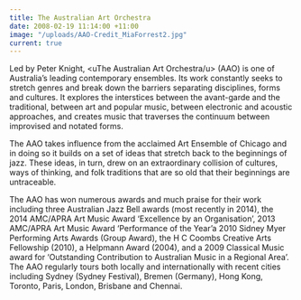 ```yaml
---
title: The Australian Art Orchestra
date: 2008-02-19 11:14:00 +11:00
image: "/uploads/AAO-Credit_MiaForrest2.jpg"
current: true
---
```


Led by Peter Knight, <uThe Australian Art Orchestra/u> (AAO) is one of Australia’s leading contemporary ensembles. Its work constantly seeks to stretch genres and break down the barriers separating disciplines, forms and cultures. It explores the interstices between the avant-garde and the traditional, between art and popular music, between electronic and acoustic approaches, and creates music that traverses the continuum between improvised and notated forms.

The AAO takes influence from the acclaimed Art Ensemble of Chicago and in doing so it builds on a set of ideas that stretch back to the beginnings of jazz. These ideas, in turn, drew on an extraordinary collision of cultures, ways of thinking, and folk traditions that are so old that their beginnings are untraceable.

The AAO has won numerous awards and much praise for their work including three Australian Jazz Bell awards (most recently in 2014), the 2014 AMC/APRA Art Music Award ‘Excellence by an Organisation’, 2013 AMC/APRA Art Music Award ‘Performance of the Year’a 2010 Sidney Myer Performing Arts Awards (Group Award), the H C Coombs Creative Arts Fellowship (2010), a Helpmann Award (2004), and a 2009 Classical Music award for ‘Outstanding Contribution to Australian Music in a Regional Area’. The AAO regularly tours both locally and internationally with recent cities including Sydney (Sydney Festival), Bremen (Germany), Hong Kong, Toronto, Paris, London, Brisbane and Chennai.
